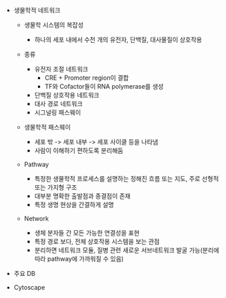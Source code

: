 - 생물학적 네트워크
	- 생물학 시스템의 복잡성
		- 하나의 세포 내에서 수천 개의 유전자, 단백질, 대사물질이 상호작용
	- 종류
		- 유전자 조절 네트워크
			- CRE + Promoter region이 결합
			- TF와  Cofactor들이 RNA polymerase를 생성
		- 단백질 상호작용 네트워크
		- 대사 경로 네트워크
		- 시그널링 패스웨이
	- 생물학적 패스웨이
		- 세포 밖 -> 세포 내부 -> 세포 사이클 등을 나타냄
		- 사람이 이해하기 편하도록 분리해둠
	
	- Pathway
		- 특정한 생물학적 프로세스를 설명하는 정해진 흐름 또는 지도, 주로 선형적 또는 가지형 구조
		- 대부분 명확한 출발점과 종결점이 존재
		- 특정 생명 현상을 간결하게 설명
	- Network 
		- 생체 분자들 간 모든 가능한 연결성을 표현
		- 특정 경로 보다, 전체 상호작용 시스템을 보는 관점
		- 분리하면 네트워크 모듈, 질병 관련 새로운 서브네트워크 발굴 가능(분리에 따라 pathway에 가까워질 수 있음)













- 주요 DB
- Cytoscape